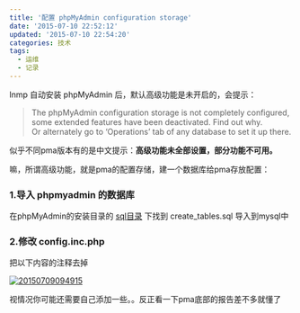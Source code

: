 ```yaml
---
title: '配置 phpMyAdmin configuration storage'
date: '2015-07-10 22:52:12'
updated: '2015-07-10 22:54:20'
categories: 技术
tags:
  - 运维
  - 记录
---
```


lnmp 自动安装 phpMyAdmin 后，默认高级功能是未开启的，会提示：

> The phpMyAdmin configuration storage is not completely configured, some extended features have been deactivated. Find out why.  
>  Or alternately go to ‘Operations’ tab of any database to set it up there.

似乎不同pma版本有的是中文提示：**高级功能未全部设置，部分功能不可用。**

嘛，所谓高级功能，就是pma的配置存储，建一个数据库给pma存放配置：

### 1.导入 phpmyadmin 的数据库

在phpMyAdmin的安装目录的 [sql目录](# "lnmp 安装的默认目录是 /home/wwwroot/default/phpmyadmin/sql") 下找到 create_tables.sql 导入到mysql中

### 2.修改 config.inc.php

把以下内容的注释去掉

[![20150709094915](https://img.blessing.studio/images/2015/07/2015-07-10_06-49-40.png)](https://img.blessing.studio/images/2015/07/2015-07-10_06-49-40.png)

视情况你可能还需要自己添加一些。。反正看一下pma底部的报告差不多就懂了



